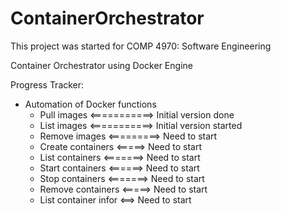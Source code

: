 # ContainerOrchestrator
This project was started for COMP 4970: Software Engineering

Container Orchestrator using Docker Engine

Progress Tracker:
- Automation of Docker functions
  - Pull images <===========> Initial version done
  - List images <===========> Initial version started
  - Remove images <=========> Need to start
  - Create containers <=====> Need to start
  - List containers <=======> Need to start
  - Start containers <======> Need to start
  - Stop containers <=======> Need to start
  - Remove containers <=====> Need to start
  - List container infor <==> Need to start

